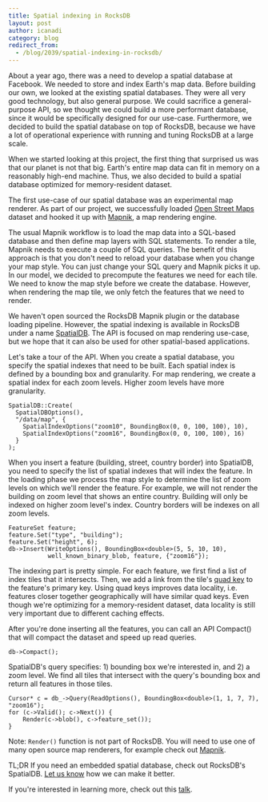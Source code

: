 ```yaml
---
title: Spatial indexing in RocksDB
layout: post
author: icanadi
category: blog
redirect_from:
  - /blog/2039/spatial-indexing-in-rocksdb/
---
```


About a year ago, there was a need to develop a spatial database at Facebook. We needed to store and index Earth's map data. Before building our own, we looked at the existing spatial databases. They were all very good technology, but also general purpose. We could sacrifice a general-purpose API, so we thought we could build a more performant database, since it would be specifically designed for our use-case. Furthermore, we decided to build the spatial database on top of RocksDB, because we have a lot of operational experience with running and tuning RocksDB at a large scale.

When we started looking at this project, the first thing that surprised us was that our planet is not that big. Earth's entire map data can fit in memory on a reasonably high-end machine. Thus, we also decided to build a spatial database optimized for memory-resident dataset.

The first use-case of our spatial database was an experimental map renderer. As part of our project, we successfully loaded [Open Street Maps](https://www.openstreetmap.org/) dataset and hooked it up with [Mapnik](http://mapnik.org/), a map rendering engine.

The usual Mapnik workflow is to load the map data into a SQL-based database and then define map layers with SQL statements. To render a tile, Mapnik needs to execute a couple of SQL queries. The benefit of this approach is that you don't need to reload your database when you change your map style. You can just change your SQL query and Mapnik picks it up. In our model, we decided to precompute the features we need for each tile. We need to know the map style before we create the database. However, when rendering the map tile, we only fetch the features that we need to render.

We haven't open sourced the RocksDB Mapnik plugin or the database loading pipeline. However, the spatial indexing is available in RocksDB under a name [SpatialDB](https://github.com/facebook/rocksdb/blob/master/include/rocksdb/utilities/spatial_db.h). The API is focused on map rendering use-case, but we hope that it can also be used for other spatial-based applications.

Let's take a tour of the API. When you create a spatial database, you specify the spatial indexes that need to be built. Each spatial index is defined by a bounding box and granularity. For map rendering, we create a spatial index for each zoom levels. Higher zoom levels have more granularity.



    SpatialDB::Create(
      SpatialDBOptions(),
      "/data/map", {
        SpatialIndexOptions("zoom10", BoundingBox(0, 0, 100, 100), 10),
        SpatialIndexOptions("zoom16", BoundingBox(0, 0, 100, 100), 16)
      }
    );




When you insert a feature (building, street, country border) into SpatialDB, you need to specify the list of spatial indexes that will index the feature. In the loading phase we process the map style to determine the list of zoom levels on which we'll render the feature. For example, we will not render the building on zoom level that shows an entire country. Building will only be indexed on higher zoom level's index. Country borders will be indexes on all zoom levels.



    FeatureSet feature;
    feature.Set("type", "building");
    feature.Set("height", 6);
    db->Insert(WriteOptions(), BoundingBox<double>(5, 5, 10, 10),
               well_known_binary_blob, feature, {"zoom16"});




The indexing part is pretty simple. For each feature, we first find a list of index tiles that it intersects. Then, we add a link from the tile's [quad key](https://msdn.microsoft.com/en-us/library/bb259689.aspx) to the feature's primary key. Using quad keys improves data locality, i.e. features closer together geographically will have similar quad keys. Even though we're optimizing for a memory-resident dataset, data locality is still very important due to different caching effects.

After you're done inserting all the features, you can call an API Compact() that will compact the dataset and speed up read queries.



    db->Compact();




SpatialDB's query specifies: 1) bounding box we're interested in, and 2) a zoom level. We find all tiles that intersect with the query's bounding box and return all features in those tiles.




    Cursor* c = db_->Query(ReadOptions(), BoundingBox<double>(1, 1, 7, 7), "zoom16");
    for (c->Valid(); c->Next()) {
        Render(c->blob(), c->feature_set());
    }




Note: `Render()` function is not part of RocksDB. You will need to use one of many open source map renderers, for example check out [Mapnik](http://mapnik.org/).

TL;DR If you need an embedded spatial database, check out RocksDB's SpatialDB. [Let us know](https://www.facebook.com/groups/rocksdb.dev/) how we can make it better.

If you're interested in learning more, check out this [talk](https://www.youtube.com/watch?v=T1jWsDMONM8).
